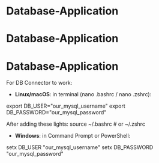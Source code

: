 # Database-Application
# Database-Application
# Database-Application

For DB Connector to work:
- **Linux/macOS**:
in terminal (nano .bashrc / nano .zshrc):

export DB_USER="our_mysql_username"
export DB_PASSWORD="our_mysql_password"

After adding these lights:
source ~/.bashrc  # or ~/.zshrc

- **Windows**:
in Command Prompt or PowerShell:

setx DB_USER "our_mysql_username"
setx DB_PASSWORD "our_mysql_password"

